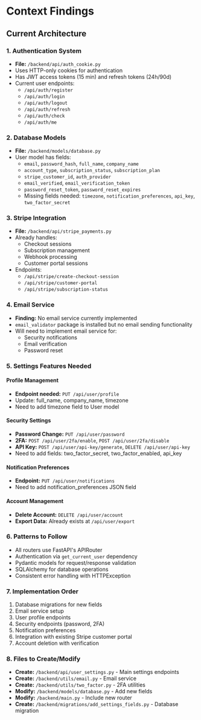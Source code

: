 # Context Findings

## Current Architecture

### 1. Authentication System
- **File:** `/backend/api/auth_cookie.py`
- Uses HTTP-only cookies for authentication
- Has JWT access tokens (15 min) and refresh tokens (24h/90d)
- Current user endpoints:
  - `/api/auth/register`
  - `/api/auth/login`
  - `/api/auth/logout`
  - `/api/auth/refresh`
  - `/api/auth/check`
  - `/api/auth/me`

### 2. Database Models
- **File:** `/backend/models/database.py`
- User model has fields:
  - `email`, `password_hash`, `full_name`, `company_name`
  - `account_type`, `subscription_status`, `subscription_plan`
  - `stripe_customer_id`, `auth_provider`
  - `email_verified`, `email_verification_token`
  - `password_reset_token`, `password_reset_expires`
  - Missing fields needed: `timezone`, `notification_preferences`, `api_key`, `two_factor_secret`

### 3. Stripe Integration
- **File:** `/backend/api/stripe_payments.py`
- Already handles:
  - Checkout sessions
  - Subscription management
  - Webhook processing
  - Customer portal sessions
- Endpoints:
  - `/api/stripe/create-checkout-session`
  - `/api/stripe/customer-portal`
  - `/api/stripe/subscription-status`

### 4. Email Service
- **Finding:** No email service currently implemented
- `email_validator` package is installed but no email sending functionality
- Will need to implement email service for:
  - Security notifications
  - Email verification
  - Password reset

### 5. Settings Features Needed

#### Profile Management
- **Endpoint needed:** `PUT /api/user/profile`
- Update: full_name, company_name, timezone
- Need to add timezone field to User model

#### Security Settings
- **Password Change:** `PUT /api/user/password`
- **2FA:** `POST /api/user/2fa/enable`, `POST /api/user/2fa/disable`
- **API Key:** `POST /api/user/api-key/generate`, `DELETE /api/user/api-key`
- Need to add fields: two_factor_secret, two_factor_enabled, api_key

#### Notification Preferences
- **Endpoint:** `PUT /api/user/notifications`
- Need to add notification_preferences JSON field

#### Account Management
- **Delete Account:** `DELETE /api/user/account`
- **Export Data:** Already exists at `/api/user/export`

### 6. Patterns to Follow
- All routers use FastAPI's APIRouter
- Authentication via `get_current_user` dependency
- Pydantic models for request/response validation
- SQLAlchemy for database operations
- Consistent error handling with HTTPException

### 7. Implementation Order
1. Database migrations for new fields
2. Email service setup
3. User profile endpoints
4. Security endpoints (password, 2FA)
5. Notification preferences
6. Integration with existing Stripe customer portal
7. Account deletion with verification

### 8. Files to Create/Modify
- **Create:** `/backend/api/user_settings.py` - Main settings endpoints
- **Create:** `/backend/utils/email.py` - Email service
- **Create:** `/backend/utils/two_factor.py` - 2FA utilities
- **Modify:** `/backend/models/database.py` - Add new fields
- **Modify:** `/backend/main.py` - Include new router
- **Create:** `/backend/migrations/add_settings_fields.py` - Database migration